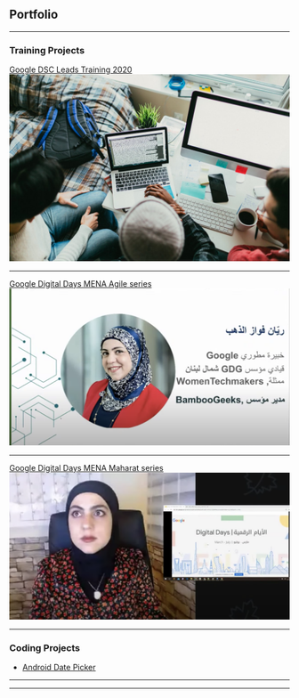 ## Portfolio

---

### Training Projects

[Google DSC Leads Training 2020](https://developers.google.com/community/dsc)
<img src="images/dsc.jpg?raw=true"/>

---
[Google Digital Days MENA Agile series](https://www.youtube.com/watch?v=8HvrKsvFyLg&t=209s)
<img src="images/agile.png?raw=true"/>


---
[Google Digital Days MENA Maharat series](https://www.youtube.com/watch?v=62eMc6TTxf0&list=PLlqOXLg-GOqcKPvh1UlGz2Vjkt4FAhjNX)
<img src="images/maharat.png?raw=true"/>

---

### Coding Projects

- [Android Date Picker](https://github.com/RayanZahab/SeparateDatePicker/blob/master/README.md)


---




---
<!--
<p style="font-size:11px">Page template forked from <a href="https://github.com/evanca/quick-portfolio">evanca</a></p>
 Remove above link if you don't want to attibute -->
